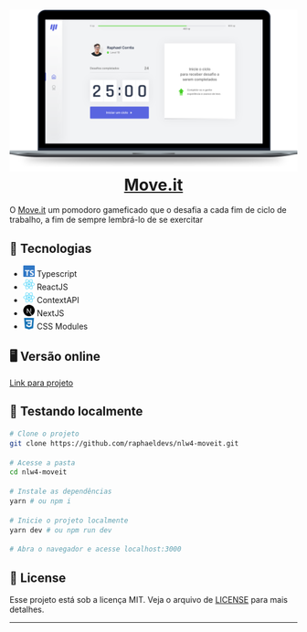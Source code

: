 <h1 align="center">
  <img src=".github/project.svg" alt="Preview do Move.it">
  <a href="http://moveit-bice-chi.vercel.app/">Move.it</a>
</h1>
<!-- 
  Technologies OK,
  Preview OK,
  Getting started OK,
  Project OK,
  License Ok OK
-->

O <a href="http://moveit-bice-chi.vercel.app/">Move.it</a> um pomodoro gameficado que o desafia a cada fim de ciclo de trabalho, a fim de sempre lembrá-lo de se exercitar

## :toolbox: Tecnologias

- <img src=".github/typescript.svg" alt="Typescript" width="20"> Typescript
- <img src=".github/react.svg" alt="ReactJS" width="20"> ReactJS
- <img src=".github/react.svg" alt="ReactJS" width="20"> ContextAPI
- <img src=".github/next-dot-js.svg" alt="NextJS" width="20"> NextJS
- <img src=".github/css3.svg" alt="Typescript" width="20"> CSS Modules

## :desktop_computer: Versão online

[Link para projeto](http://moveit-bice-chi.vercel.app/)

## :test_tube: Testando localmente

```sh
# Clone o projeto
git clone https://github.com/raphaeldevs/nlw4-moveit.git

# Acesse a pasta
cd nlw4-moveit

# Instale as dependências
yarn # ou npm i

# Inicie o projeto localmente
yarn dev # ou npm run dev

# Abra o navegador e acesse localhost:3000
```

## 📝 License

Esse projeto está sob a licença MIT. Veja o arquivo de [LICENSE](LICENSE.md) para mais detalhes.

---
